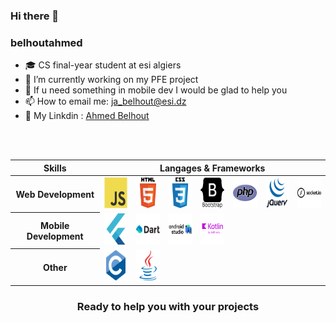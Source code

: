 ### Hi there 👋 
### belhoutahmed


- 🎓 CS final-year student at esi algiers
- 🔭 I’m currently working on my PFE project
- 💬 If u need something in mobile dev I would be glad to help you
- 📫 How to email me: ja_belhout@esi.dz
- 🔗 My Linkdin : <a href="https://www.linkedin.com/in/ahmed-belhout-16aa27229/" >Ahmed Belhout </a>




<br><br>

<table>
  <thead>
    <th>Skills</th>
    <th colspan=8>Langages & Frameworks</th>
  </thead>
  <tr>
    <th>Web Development</th>
    <td>
        <img src="https://raw.githubusercontent.com/devicons/devicon/master/icons/javascript/javascript-original.svg" height="50" width="50">
    </td>
     <td>
        <img src="https://raw.githubusercontent.com/devicons/devicon/master/icons/html5/html5-original-wordmark.svg" height="50" width="50">
    </td>
    <td>
        <img src="https://raw.githubusercontent.com/devicons/devicon/master/icons/css3/css3-original-wordmark.svg" height="50" width="50">
    </td>
    <td>
        <img src="https://raw.githubusercontent.com/devicons/devicon/master/icons/bootstrap/bootstrap-plain-wordmark.svg" height="50" width="50">
    </td> 
     <td>
        <img src="https://github.com/devicons/devicon/blob/master/icons/php/php-original.svg" height="50" width="50">
    </td> 
    <td>
        <img src="https://github.com/devicons/devicon/blob/master/icons/jquery/jquery-original-wordmark.svg" height="50" width="50">
    </td> 
    <td>
        <img src="https://github.com/devicons/devicon/blob/master/icons/socketio/socketio-original-wordmark.svg" height="50" width="50">
    </td> 
     
  </tr>
   <tr>
    <th>Mobile Development</th>
    <td>
        <img src="https://github.com/devicons/devicon/blob/master/icons/flutter/flutter-original.svg" height="50" width="50">
    </td>
     <td>
        <img src="https://github.com/devicons/devicon/blob/master/icons/dart/dart-original-wordmark.svg" height="50" width="50">
    </td>
      <td>
        <img src="https://github.com/devicons/devicon/blob/master/icons/androidstudio/androidstudio-original-wordmark.svg" height="50" width="50">
    </td>
     <td>
        <img src="https://github.com/devicons/devicon/blob/master/icons/kotlin/kotlin-plain-wordmark.svg" height="50" width="50">
    </td>
     <td colspan=4>
    </td>
  </tr>
   <tr>
    <th>Other</th>
    <td>
        <img src="https://github.com/devicons/devicon/blob/master/icons/c/c-original.svg" height="50" width="50">
    </td>
     <td>
        <img src="https://github.com/devicons/devicon/blob/master/icons/java/java-original.svg" height="50" width="50">
    </td>
     <td colspan=6>
    </td>
  </tr>
</table>

<h3 align="center">Ready to help you with your projects</h3>
